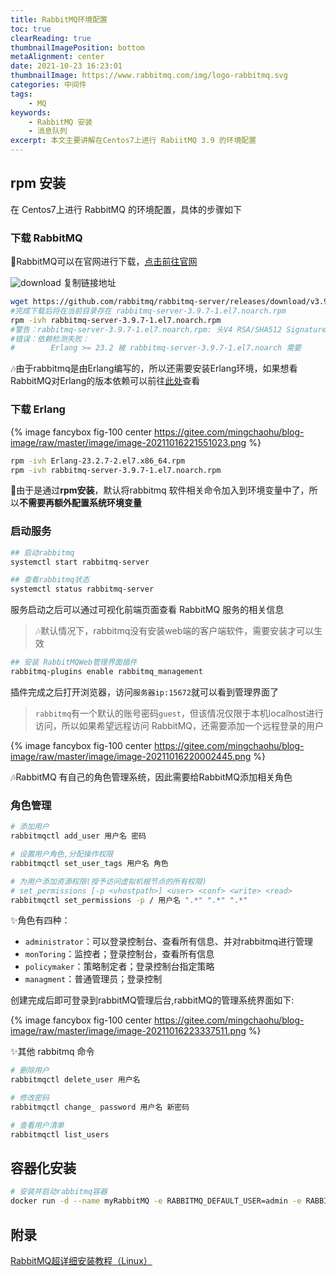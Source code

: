 ```yaml
---
title: RabbitMQ环境配置
toc: true
clearReading: true
thumbnailImagePosition: bottom
metaAlignment: center
date: 2021-10-23 16:23:01
thumbnailImage: https://www.rabbitmq.com/img/logo-rabbitmq.svg
categories: 中间件
tags:
    - MQ
keywords: 
    - RabbitMQ 安装
    - 消息队列
excerpt: 本文主要讲解在Centos7上进行 RabiitMQ 3.9 的环境配置
---
```

<!-- toc -->

## rpm 安装

在 Centos7上进行 RabbitMQ 的环境配置，具体的步骤如下

### 下载 RabbitMQ

:book:RabbitMQ可以在官网进行下载，[点击前往官网](https://www.rabbitmq.com/download.html)

![download](https://gitee.com/mingchaohu/blog-image/raw/master/image/image-20211016220643170.png)
复制链接地址

```bash
wget https://github.com/rabbitmq/rabbitmq-server/releases/download/v3.9.7/rabbitmq-server-3.9.7-1.el7.noarch.rpm
#完成下载后将在当前目录存在 rabbitmq-server-3.9.7-1.el7.noarch.rpm
rpm -ivh rabbitmq-server-3.9.7-1.el7.noarch.rpm
#警告：rabbitmq-server-3.9.7-1.el7.noarch.rpm: 头V4 RSA/SHA512 Signature, 密钥 ID 6026dfca: NOKEY
#错误：依赖检测失败：
#        Erlang >= 23.2 被 rabbitmq-server-3.9.7-1.el7.noarch 需要
```

:notes:由于rabbitmq是由Erlang编写的，所以还需要安装Erlang环境，如果想看RabbitMQ对Erlang的版本依赖可以前往[此处](https://www.rabbitmq.com/which-Erlang.html)查看

### 下载 Erlang

{% image fancybox  fig-100  center https://gitee.com/mingchaohu/blog-image/raw/master/image/image-20211016221551023.png   %}

```bash
rpm -ivh Erlang-23.2.7-2.el7.x86_64.rpm
rpm -ivh rabbitmq-server-3.9.7-1.el7.noarch.rpm
```

:book:由于是通过**rpm安装**，默认将rabbitmq 软件相关命令加入到环境变量中了，所以**不需要再额外配置系统环境变量**

### 启动服务

```bash
## 启动rabbitmq
systemctl start rabbitmq-server

## 查看rabbitmq状态
systemctl status rabbitmq-server
```

服务启动之后可以通过可视化前端页面查看 RabbitMQ 服务的相关信息
> :notes:默认情况下，rabbitmq没有安装web端的客户端软件，需要安装才可以生效

```bash
## 安装 RabbitMQWeb管理界面插件
rabbitmq-plugins enable rabbitmq_management
```

插件完成之后打开浏览器，访问`服务器ip:15672`就可以看到管理界面了

> `rabbitmq`有一个默认的账号密码`guest`，但该情况仅限于本机localhost进行访问，所以如果希望远程访问 RabbitMQ，还需要添加一个远程登录的用户

{% image fancybox  fig-100  center https://gitee.com/mingchaohu/blog-image/raw/master/image/image-20211016220002445.png   %}

:notes:RabbitMQ 有自己的角色管理系统，因此需要给RabbitMQ添加相关角色

### 角色管理

```bash
# 添加用户
rabbitmqctl add_user 用户名 密码

# 设置用户角色,分配操作权限
rabbitmqctl set_user_tags 用户名 角色

# 为用户添加资源权限(授予访问虚拟机根节点的所有权限)
# set_permissions [-p <vhostpath>] <user> <conf> <write> <read>
rabbitmqctl set_permissions -p / 用户名 ".*" ".*" ".*"
```

:sparkles:角色有四种：

- `administrator`：可以登录控制台、查看所有信息、并对rabbitmq进行管理
- `monToring`：监控者；登录控制台，查看所有信息
- `policymaker`：策略制定者；登录控制台指定策略
- `managment`：普通管理员；登录控制

创建完成后即可登录到rabbitMQ管理后台,rabbitMQ的管理系统界面如下:

{% image fancybox  fig-100  center https://gitee.com/mingchaohu/blog-image/raw/master/image/image-20211016223337511.png  %}

:sparkles:其他 rabbitmq 命令

```bash
# 删除用户
rabbitmqctl delete_user 用户名

# 修改密码
rabbitmqctl change_ password 用户名 新密码

# 查看用户清单
rabbitmqctl list_users
```

## 容器化安装

```bash
# 安装并启动rabbitmq容器
docker run -d --name myRabbitMQ -e RABBITMQ_DEFAULT_USER=admin -e RABBITMQ_DEFAULT_PASS=123456 -p 15672:15672 -p 5672:5672 rabbitmq:3.8.14-management
```

## 附录

[RabbitMQ超详细安装教程（Linux）](https://blog.csdn.net/qq_45173404/article/details/116429302)
